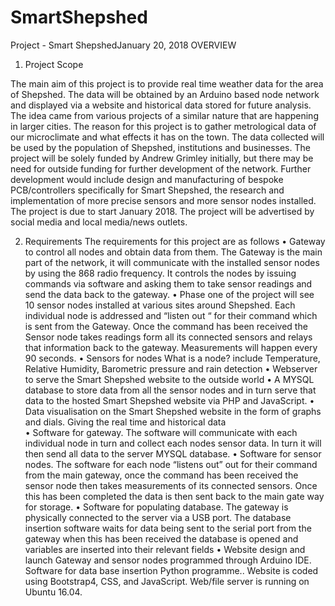 # SmartShepshed
Project - Smart ShepshedJanuary 20, 2018
OVERVIEW
1.	Project Scope

The main aim of this project is to provide real time weather data for the area of Shepshed.  The data will be obtained by an Arduino based node network and displayed via a website and historical data stored for future analysis.
The idea came from various projects of a similar nature that are happening in larger cities.  The reason for this project is to gather metrological data of our microclimate and what effects it has on the town.  The data collected will be used by the population of Shepshed, institutions and businesses. The project will be solely funded by Andrew Grimley initially, but there may be need for outside funding for further development of the network. Further development would include design and manufacturing of bespoke PCB/controllers specifically for Smart Shepshed, the research and implementation of more precise sensors and more sensor nodes installed.
The project is due to start January 2018.
The project will be advertised by social media and local media/news outlets.

2.	Requirements
The requirements for this project are as follows
•	Gateway to control all nodes and obtain data from them.  The Gateway is the main part of the network, it will communicate with the installed sensor nodes by using the 868 radio frequency.  It controls the nodes by issuing commands via software and asking them to take sensor readings and send the data back to the gateway. 
•	Phase one of the project will see 10 sensor nodes installed at various sites around Shepshed.  Each individual node is addressed and “listen out “ for their command which is sent from the Gateway.  Once the command has been received the Sensor node takes readings form all its connected sensors and relays that information back to the gateway.  Measurements will happen every 90 seconds.
•	Sensors for nodes What is a node? include Temperature, Relative Humidity, Barometric pressure and rain detection
•	Webserver to serve the Smart Shepshed website to the outside world
•	A MYSQL database to store data from all the sensor nodes and in turn serve that data to the hosted Smart Shepshed website via PHP and JavaScript.
•	Data visualisation on the Smart Shepshed website in the form of graphs and dials.  Giving the real time and historical data   
•	Software for gateway.  The software will communicate with each individual node in turn and collect each nodes sensor data. In turn it will then send all data to the server MYSQL database. 
•	Software for sensor nodes. The software for each node “listens out” out for their command from the main gateway,  once the command has been received the sensor node then takes measurements of its connected sensors.  Once this has been completed the data is then sent back to the main gate way for storage.
•	Software for populating database. The gateway is physically connected to the server via a USB port.  The database insertion software waits for data being sent to the serial port from the gateway when this has been received the database is opened and variables are inserted into their relevant fields 
•	Website design and launch
Gateway and sensor nodes programmed through Arduino IDE. 
Software for data base insertion Python programme.. 
Website is coded using Bootstrap4, CSS, and JavaScript. 
Web/file server is running on Ubuntu 16.04.
 
